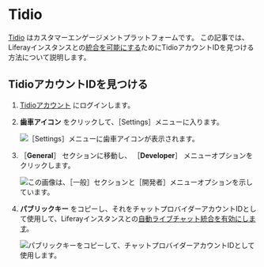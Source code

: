 # Tidio

[Tidio](https://www.tidio.com/) はカスタマーエンゲージメントプラットフォームです。 この記事では、Liferayインスタンスとの[統合を可能にする](../../enabling-automated-live-chat-systems.md)ためにTidioアカウントIDを見つける方法について説明します。

## TidioアカウントIDを見つける

1. [Tidioアカウント](https://www.tidio.com/panel/login) にログインします。

1. **歯車アイコン** をクリックして、［Settings］メニューに入ります。

    ![［Settings］メニューに歯車アイコンが表示されます。](./tidio/images/01.png)

1. ［**General**］ セクションに移動し、 ［**Developer**］ メニューオプションをクリックします。

    ![この画像は、［一般］セクションと［開発者］メニューオプションを示しています。](./tidio/images/02.png)

1. **パブリックキー** をコピーし、それをチャットプロバイダーアカウントIDとして使用して、Liferayインスタンスとの[自動ライブチャット統合を有効にします](../../enabling-automated-live-chat-systems.md)。

    ![パブリックキーをコピーして、チャットプロバイダーアカウントIDとして使用します。](./tidio/images/03.png)